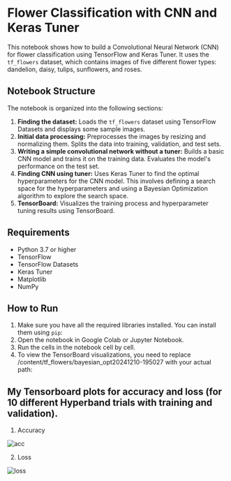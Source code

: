 # Flower Classification with CNN and Keras Tuner

This notebook shows how to build a Convolutional Neural Network (CNN) for flower classification using TensorFlow and Keras Tuner. It uses the `tf_flowers` dataset, which contains images of five different flower types: dandelion, daisy, tulips, sunflowers, and roses.

## Notebook Structure

The notebook is organized into the following sections:

1. **Finding the dataset:** Loads the `tf_flowers` dataset using TensorFlow Datasets and displays some sample images.
2. **Initial data processing:** Preprocesses the images by resizing and normalizing them. Splits the data into training, validation, and test sets.
3. **Writing a simple convolutional network without a tuner:** Builds a basic CNN model and trains it on the training data. Evaluates the model's performance on the test set.
4. **Finding CNN using tuner:** Uses Keras Tuner to find the optimal hyperparameters for the CNN model. This involves defining a search space for the hyperparameters and using a Bayesian Optimization algorithm to explore the search space.
5. **TensorBoard:** Visualizes the training process and hyperparameter tuning results using TensorBoard.

## Requirements

- Python 3.7 or higher
- TensorFlow
- TensorFlow Datasets
- Keras Tuner
- Matplotlib
- NumPy

## How to Run

1. Make sure you have all the required libraries installed. You can install them using `pip`:
2. Open the notebook in Google Colab or Jupyter Notebook.
3. Run the cells in the notebook cell by cell.
4. To view the TensorBoard visualizations, you need to replace /content/tf_flowers/bayesian_opt20241210-195027 with your actual path:

## My Tensorboard plots for accuracy and loss (for 10 different Hyperband trials with training and validation).
1. Accuracy

![acc](https://github.com/user-attachments/assets/4dc3bec1-1ce7-4848-a0ba-72d1b710b684)

2. Loss

![loss](https://github.com/user-attachments/assets/45dc3764-4446-46b0-bffc-7287df15a5d1)

